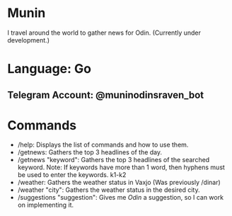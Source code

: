 # Munin
I travel around the world to gather news for Odin. (Currently under development.)

# Language: Go
## Telegram Account: @muninodinsraven_bot

# Commands
* /help: Displays the list of commands and how to use them.
* /getnews: Gathers the top 3 headlines of the day.
* /getnews "keyword": Gathers the top 3 headlines of the searched keyword.
  Note: If keywords have more than 1 word, then hyphens must be used to enter the keywords. k1-k2
* /weather: Gathers the weather status in Vaxjo (Was previously /dinar)
* /weather "city": Gathers the weather status in the desired city.
* /suggestions "suggestion": Gives me *Odin* a suggestion, so I can work on implementing it.
